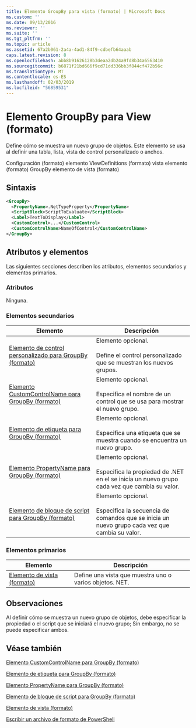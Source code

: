 ```yaml
---
title: Elemento GroupBy para vista (formato) | Microsoft Docs
ms.custom: ''
ms.date: 09/13/2016
ms.reviewer: ''
ms.suite: ''
ms.tgt_pltfrm: ''
ms.topic: article
ms.assetid: 67a2b061-2a4a-4ad1-84f9-cdbefb64aaab
caps.latest.revision: 8
ms.openlocfilehash: abb8b91626128b3deaa2db24a9fd8b34a6563410
ms.sourcegitcommit: b6871f21bd666f9cd71dd336bb3f844cf472b56c
ms.translationtype: MT
ms.contentlocale: es-ES
ms.lasthandoff: 02/03/2019
ms.locfileid: "56859531"
---
```

# <a name="groupby-element-for-view-format"></a>Elemento GroupBy para View (formato)

Define cómo se muestra un nuevo grupo de objetos. Este elemento se usa al definir una tabla, lista, vista de control personalizado o anchos.

Configuración (formato) elemento ViewDefinitions (formato) vista elemento (formato) GroupBy elemento de vista (formato)

## <a name="syntax"></a>Sintaxis

```xml
<GroupBy>
  <PropertyName>.NetTypeProperty</PropertyName>
  <ScriptBlock>ScriptToEvaluate</ScriptBlock>
  <Label>TextToDisplay</Label>
  <CustomControl>...</CustomControl>
  <CustomControlName>NameOfControl</CustomControlName>
</GroupBy>
```

## <a name="attributes-and-elements"></a>Atributos y elementos

Las siguientes secciones describen los atributos, elementos secundarios y elementos primarios.

### <a name="attributes"></a>Atributos

Ninguna.

### <a name="child-elements"></a>Elementos secundarios

|Elemento|Descripción|
|-------------|-----------------|
|[Elemento de control personalizado para GroupBy (formato)](./customcontrol-element-for-groupby-format.md)|Elemento opcional.<br /><br /> Define el control personalizado que se muestran los nuevos grupos.|
|[Elemento CustomControlName para GroupBy (formato)](./customcontrolname-element-for-groupby-format.md)|Elemento opcional.<br /><br /> Especifica el nombre de un control que se usa para mostrar el nuevo grupo.|
|[Elemento de etiqueta para GroupBy (formato)](./label-element-for-groupby-format.md)|Elemento opcional.<br /><br /> Especifica una etiqueta que se muestra cuando se encuentra un nuevo grupo.|
|[Elemento PropertyName para GroupBy (formato)](./propertyname-element-for-groupby-format.md)|Elemento opcional.<br /><br /> Especifica la propiedad de .NET en el se inicia un nuevo grupo cada vez que cambia su valor.|
|[Elemento de bloque de script para GroupBy (formato)](./scriptblock-element-for-groupby-format.md)|Elemento opcional.<br /><br /> Especifica la secuencia de comandos que se inicia un nuevo grupo cada vez que cambia su valor.|

### <a name="parent-elements"></a>Elementos primarios

|Elemento|Descripción|
|-------------|-----------------|
|[Elemento de vista (formato)](./view-element-format.md)|Define una vista que muestra uno o varios objetos. NET.|

## <a name="remarks"></a>Observaciones

Al definir cómo se muestra un nuevo grupo de objetos, debe especificar la propiedad o el script que se iniciará el nuevo grupo; Sin embargo, no se puede especificar ambos.

## <a name="see-also"></a>Véase también

[Elemento CustomControlName para GroupBy (formato)](./customcontrolname-element-for-groupby-format.md)

[Elemento de etiqueta para GroupBy (formato)](./label-element-for-groupby-format.md)

[Elemento PropertyName para GroupBy (formato)](./propertyname-element-for-groupby-format.md)

[Elemento de bloque de script para GroupBy (formato)](./scriptblock-element-for-groupby-format.md)

[Elemento de vista (formato)](./view-element-format.md)

[Escribir un archivo de formato de PowerShell](./writing-a-powershell-formatting-file.md)

